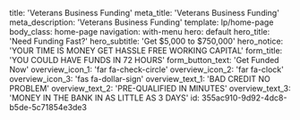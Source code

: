 title: 'Veterans Business Funding'
meta_title: 'Veterans Business Funding'
meta_description: 'Veterans Business Funding'
template: lp/home-page
body_class: home-page
navigation: with-menu
hero: default
hero_title: 'Need Funding Fast?'
hero_subtitle: 'Get $5,000 to $750,000'
hero_notice: 'YOUR TIME IS MONEY GET HASSLE FREE WORKING CAPITAL'
form_title: 'YOU COULD HAVE FUNDS IN 72 HOURS'
form_button_text: 'Get Funded Now'
overview_icon_1: 'far fa-check-circle'
overview_icon_2: 'far fa-clock'
overview_icon_3: 'fas fa-dollar-sign'
overview_text_1: 'BAD CREDIT NO PROBLEM'
overview_text_2: 'PRE-QUALIFIED IN MINUTES'
overview_text_3: 'MONEY IN THE BANK IN AS LITTLE AS 3 DAYS'
id: 355ac910-9d92-4dc8-b5de-5c71854e3de3
